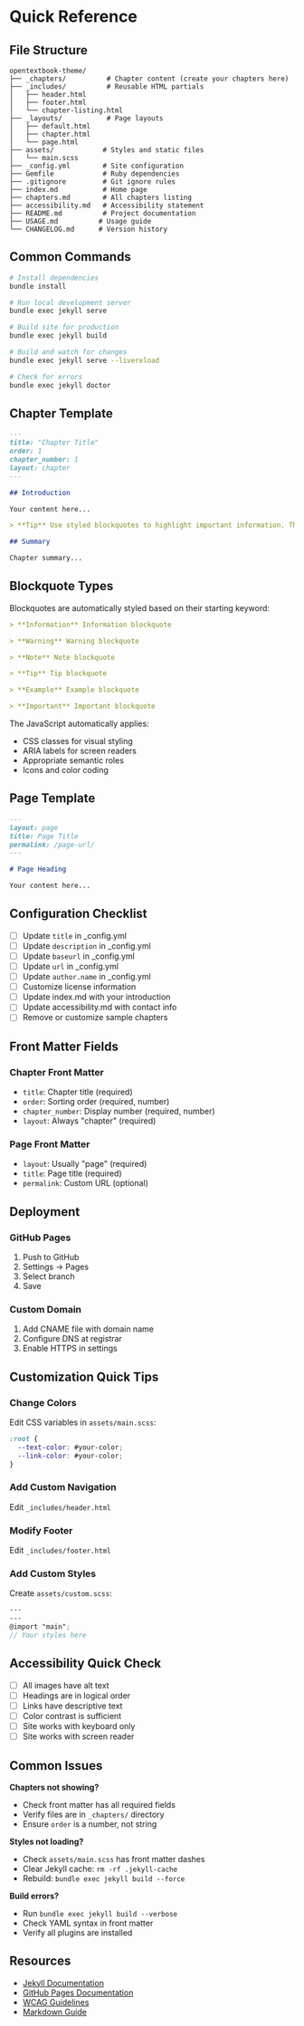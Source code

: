 # Quick Reference

## File Structure

```tree
opentextbook-theme/
├── _chapters/          # Chapter content (create your chapters here)
├── _includes/          # Reusable HTML partials
│   ├── header.html
│   ├── footer.html
│   └── chapter-listing.html
├── _layouts/           # Page layouts
│   ├── default.html
│   ├── chapter.html
│   └── page.html
├── assets/            # Styles and static files
│   └── main.scss
├── _config.yml        # Site configuration
├── Gemfile            # Ruby dependencies
├── .gitignore         # Git ignore rules
├── index.md           # Home page
├── chapters.md        # All chapters listing
├── accessibility.md   # Accessibility statement
├── README.md          # Project documentation
├── USAGE.md          # Usage guide
└── CHANGELOG.md      # Version history
```

## Common Commands

```bash
# Install dependencies
bundle install

# Run local development server
bundle exec jekyll serve

# Build site for production
bundle exec jekyll build

# Build and watch for changes
bundle exec jekyll serve --livereload

# Check for errors
bundle exec jekyll doctor
```

## Chapter Template

```markdown
---
title: "Chapter Title"
order: 1
chapter_number: 1
layout: chapter
---

## Introduction

Your content here...

> **Tip** Use styled blockquotes to highlight important information. The JavaScript will automatically detect and style them.

## Summary

Chapter summary...
```

## Blockquote Types

Blockquotes are automatically styled based on their starting keyword:

```markdown
> **Information** Information blockquote

> **Warning** Warning blockquote  

> **Note** Note blockquote

> **Tip** Tip blockquote

> **Example** Example blockquote

> **Important** Important blockquote
```

The JavaScript automatically applies:

- CSS classes for visual styling
- ARIA labels for screen readers
- Appropriate semantic roles
- Icons and color coding

## Page Template

```markdown
---
layout: page
title: Page Title
permalink: /page-url/
---

# Page Heading

Your content here...
```

## Configuration Checklist

- [ ] Update `title` in _config.yml
- [ ] Update `description` in _config.yml
- [ ] Update `baseurl` in _config.yml
- [ ] Update `url` in _config.yml
- [ ] Update `author.name` in _config.yml
- [ ] Customize license information
- [ ] Update index.md with your introduction
- [ ] Update accessibility.md with contact info
- [ ] Remove or customize sample chapters

## Front Matter Fields

### Chapter Front Matter

- `title`: Chapter title (required)
- `order`: Sorting order (required, number)
- `chapter_number`: Display number (required, number)
- `layout`: Always "chapter" (required)

### Page Front Matter

- `layout`: Usually "page" (required)
- `title`: Page title (required)
- `permalink`: Custom URL (optional)

## Deployment

### GitHub Pages

1. Push to GitHub
2. Settings → Pages
3. Select branch
4. Save

### Custom Domain

1. Add CNAME file with domain name
2. Configure DNS at registrar
3. Enable HTTPS in settings

## Customization Quick Tips

### Change Colors

Edit CSS variables in `assets/main.scss`:

```scss
:root {
  --text-color: #your-color;
  --link-color: #your-color;
}
```

### Add Custom Navigation

Edit `_includes/header.html`

### Modify Footer

Edit `_includes/footer.html`

### Add Custom Styles

Create `assets/custom.scss`:

```scss
---
---
@import "main";
// Your styles here
```

## Accessibility Quick Check

- [ ] All images have alt text
- [ ] Headings are in logical order
- [ ] Links have descriptive text
- [ ] Color contrast is sufficient
- [ ] Site works with keyboard only
- [ ] Site works with screen reader

## Common Issues

**Chapters not showing?**

- Check front matter has all required fields
- Verify files are in `_chapters/` directory
- Ensure `order` is a number, not string

**Styles not loading?**

- Check `assets/main.scss` has front matter dashes
- Clear Jekyll cache: `rm -rf .jekyll-cache`
- Rebuild: `bundle exec jekyll build --force`

**Build errors?**

- Run `bundle exec jekyll build --verbose`
- Check YAML syntax in front matter
- Verify all plugins are installed

## Resources

- [Jekyll Documentation](https://jekyllrb.com/docs/)
- [GitHub Pages Documentation](https://docs.github.com/pages)
- [WCAG Guidelines](https://www.w3.org/WAI/WCAG21/quickref/)
- [Markdown Guide](https://www.markdownguide.org/)
